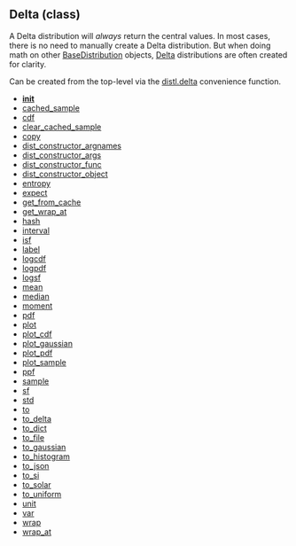 ## Delta (class)


A Delta distribution will _always_ return the central values.  In most cases,
there is no need to manually create a Delta distribution.  But when doing
math on other [BaseDistribution](BaseDistribution.md) objects, [Delta](Delta.md) distributions are often
created for clarity.

Can be created from the top-level via the [distl.delta](distl.delta.md) convenience function.



* [__init__](Delta.__init__.md)
* [cached_sample](Delta.cached_sample.md)
* [cdf](Delta.cdf.md)
* [clear_cached_sample](Delta.clear_cached_sample.md)
* [copy](Delta.copy.md)
* [dist_constructor_argnames](Delta.dist_constructor_argnames.md)
* [dist_constructor_args](Delta.dist_constructor_args.md)
* [dist_constructor_func](Delta.dist_constructor_func.md)
* [dist_constructor_object](Delta.dist_constructor_object.md)
* [entropy](Delta.entropy.md)
* [expect](Delta.expect.md)
* [get_from_cache](Delta.get_from_cache.md)
* [get_wrap_at](Delta.get_wrap_at.md)
* [hash](Delta.hash.md)
* [interval](Delta.interval.md)
* [isf](Delta.isf.md)
* [label](Delta.label.md)
* [logcdf](Delta.logcdf.md)
* [logpdf](Delta.logpdf.md)
* [logsf](Delta.logsf.md)
* [mean](Delta.mean.md)
* [median](Delta.median.md)
* [moment](Delta.moment.md)
* [pdf](Delta.pdf.md)
* [plot](Delta.plot.md)
* [plot_cdf](Delta.plot_cdf.md)
* [plot_gaussian](Delta.plot_gaussian.md)
* [plot_pdf](Delta.plot_pdf.md)
* [plot_sample](Delta.plot_sample.md)
* [ppf](Delta.ppf.md)
* [sample](Delta.sample.md)
* [sf](Delta.sf.md)
* [std](Delta.std.md)
* [to](Delta.to.md)
* [to_delta](Delta.to_delta.md)
* [to_dict](Delta.to_dict.md)
* [to_file](Delta.to_file.md)
* [to_gaussian](Delta.to_gaussian.md)
* [to_histogram](Delta.to_histogram.md)
* [to_json](Delta.to_json.md)
* [to_si](Delta.to_si.md)
* [to_solar](Delta.to_solar.md)
* [to_uniform](Delta.to_uniform.md)
* [unit](Delta.unit.md)
* [var](Delta.var.md)
* [wrap](Delta.wrap.md)
* [wrap_at](Delta.wrap_at.md)
